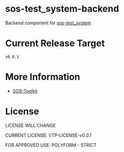 # sos-test_system-backend

Backend component for [sos-test_system](https://github.com/vtp-one/sos-test_system)

# Current Release Target
```
v0.0.1
```

# More Information
 - [SOS-Toolkit](https://github.com/vtp-one/sos-toolkit)


# License
LICENSE WILL CHANGE

CURRENT LICENSE: VTP-LICENSE-v0.0.1

FOR APPROVED USE: POLYFORM - STRICT
